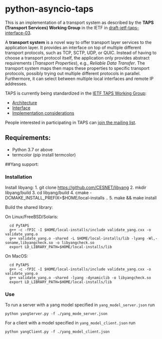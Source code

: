 # python-asyncio-taps

This is an implementation of a transport system as described by the **TAPS (Transport Services) Working Group** in the IETF in [draft-ietf-taps-interface-03](https://tools.ietf.org/html/draft-ietf-taps-interface-03).

A **transport system** is a novel way to offer transport layer services to the application layer.
It provides an interface on top of multiple different transport protocols, such as TCP, SCTP, UDP, or QUIC. Instead of having to choose a transport protocol itself, the application only provides abstract requirements (*Transport Properties*), e.g., *Reliable Data Transfer*. The transport system maps then maps these properties to specific transport protocols, possibly trying out multiple different protocols in parallel. Furthermore, it can select between multiple local interfaces and remote IP addresses.

TAPS is currently being standardized in the [IETF TAPS Working Group](https://datatracker.ietf.org/wg/taps/about/):

- [Architecture](https://datatracker.ietf.org/doc/draft-ietf-taps-arch/)
- [Interface](https://datatracker.ietf.org/doc/draft-ietf-taps-interface/)
- [Implementation considerations](https://datatracker.ietf.org/doc/draft-ietf-taps-impl/)

People interested in participating in TAPS can [join the mailing list](https://www.ietf.org/mailman/listinfo/taps).
## Requirements:

- Python 3.7 or above
- termcolor (pip install termcolor)

##Yang support:
### Installation
 Install libyang:
	1. git clone https://github.com/CESNET/libyang
	2. mkdir libyang/build
	3. cd libyang/build
	4. cmake -DCMAKE_INSTALL_PREFIX=$HOME/local-installs ..
	5. make && make install

Build the shared library:

  On Linux/FreeBSD/Solaris:
  
	  cd PyTAPS
	  g++ -c -fPIC -I $HOME/local-installs/include validate_yang.cxx -o validate_yang.o
	  g++ validate_yang.o -shared -L $HOME/local-installs/lib -lyang -Wl,-soname,libyangcheck.so -o libyangcheck.so
	  export LD_LIBRARY_PATH=$HOME/local-installs/lib

On MacOS:

	  cd PyTAPS
	  g++ -c -fPIC -I $HOME/local-installs/include validate_yang.cxx -o validate_yang.o
	  g++ validate_yang.o -shared -lyang -dynamiclib -o libyangcheck.so
	  export LD_LIBRARY_PATH=$HOME/local-installs/lib

### Use

To run a server with a yang model specified in `yang_model_server.json` run

	python yangServer.py -f ./yang_mode_server.json
For a client with a model specified in `yang_model_client.json` run

	python yangClient.py -f ./yang_model_client.json